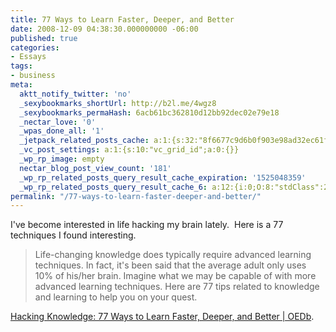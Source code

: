 ```yaml
---
title: 77 Ways to Learn Faster, Deeper, and Better
date: 2008-12-09 04:38:30.000000000 -06:00
published: true
categories:
- Essays
tags:
- business
meta:
  aktt_notify_twitter: 'no'
  _sexybookmarks_shortUrl: http://b2l.me/4wgz8
  _sexybookmarks_permaHash: 6acb61bc362810d12bb92dec02e79e18
  _nectar_love: '0'
  _wpas_done_all: '1'
  _jetpack_related_posts_cache: a:1:{s:32:"8f6677c9d6b0f903e98ad32ec61f8deb";a:2:{s:7:"expires";i:1503702402;s:7:"payload";a:3:{i:0;a:1:{s:2:"id";i:1292;}i:1;a:1:{s:2:"id";i:968;}i:2;a:1:{s:2:"id";i:675;}}}}
  _vc_post_settings: a:1:{s:10:"vc_grid_id";a:0:{}}
  _wp_rp_image: empty
  nectar_blog_post_view_count: '181'
  _wp_rp_related_posts_query_result_cache_expiration: '1525048359'
  _wp_rp_related_posts_query_result_cache_6: a:12:{i:0;O:8:"stdClass":2:{s:7:"post_id";s:3:"675";s:5:"score";s:18:"21.340340026880117";}i:1;O:8:"stdClass":2:{s:7:"post_id";s:4:"1027";s:5:"score";s:17:"17.66680304661073";}i:2;O:8:"stdClass":2:{s:7:"post_id";s:3:"200";s:5:"score";s:18:"14.780823636746529";}i:3;O:8:"stdClass":2:{s:7:"post_id";s:4:"3744";s:5:"score";s:18:"13.832957822179477";}i:4;O:8:"stdClass":2:{s:7:"post_id";s:4:"2864";s:5:"score";s:18:"12.346283972104182";}i:5;O:8:"stdClass":2:{s:7:"post_id";s:3:"210";s:5:"score";s:18:"12.346283972104182";}i:6;O:8:"stdClass":2:{s:7:"post_id";s:3:"124";s:5:"score";s:18:"12.346283972104182";}i:7;O:8:"stdClass":2:{s:7:"post_id";s:3:"107";s:5:"score";s:18:"12.346283972104182";}i:8;O:8:"stdClass":2:{s:7:"post_id";s:4:"1289";s:5:"score";s:18:"11.770919827203416";}i:9;O:8:"stdClass":2:{s:7:"post_id";s:3:"427";s:5:"score";s:18:"11.770919827203416";}i:10;O:8:"stdClass":2:{s:7:"post_id";s:3:"353";s:5:"score";s:18:"11.770919827203416";}i:11;O:8:"stdClass":2:{s:7:"post_id";s:3:"968";s:5:"score";s:18:"11.324632724574997";}}
permalink: "/77-ways-to-learn-faster-deeper-and-better/"
---
```

I've become interested in life hacking my brain lately.  Here is a 77 techniques I found interesting.
<blockquote><p>Life-changing knowledge does typically require advanced learning techniques. In fact, it's been said that the average adult only uses 10% of his/her brain. Imagine what we may be capable of with more advanced learning techniques. Here are 77 tips related to knowledge and learning to help you on your quest.</blockquote>
<p><a href="http://oedb.org/library/college-basics/hacking-knowledge" rel="nofollow">Hacking Knowledge: 77 Ways to Learn Faster, Deeper, and Better | OEDb</a>.
